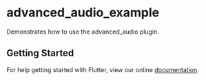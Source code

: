 # advanced_audio_example

Demonstrates how to use the advanced_audio plugin.

## Getting Started

For help getting started with Flutter, view our online
[documentation](https://flutter.io/).
